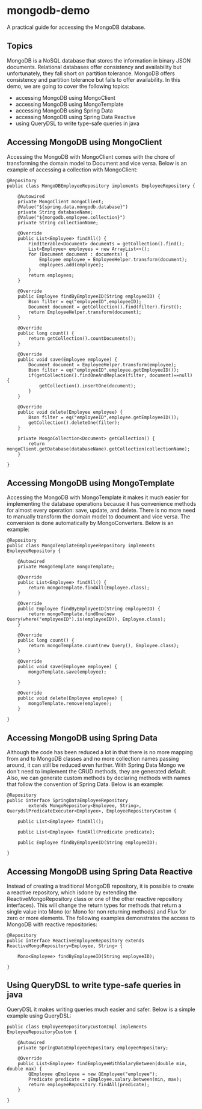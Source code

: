 # mongodb-demo

A practical guide for accessing the MongoDB database.

## Topics

MongoDB is a NoSQL database that stores the information in binary JSON documents. Relational databases offer consistency and availability but unfortunately, they fall 
short on partition tolerance. MongoDB offers consistency and partition tolerance but fails to offer availability. In this demo, we are going to cover the following
topics:

- accessing MongoDB using MongoClient
- accessing MongoDB using MongoTemplate
- accessing MongoDB using Spring Data
- accessing MongoDB using Spring Data Reactive
- using QueryDSL to write type-safe queries in java

## Accessing MongoDB using MongoClient

Accessing the MongoDB with MongoClient comes with the chore of transforming the domain model to Document and vice versa. Below is an example of accessing a collection 
with MongoClient:

```
@Repository
public class MongoDBEmployeeRepository implements EmployeeRepository {

	@Autowired
	private MongoClient mongoClient;
	@Value("${spring.data.mongodb.database}")
	private String databaseName;
	@Value("${mongodb.employee.collection}")
	private String collectionName;

	@Override
	public List<Employee> findAll() {
		FindIterable<Document> documents = getCollection().find();
		List<Employee> employees = new ArrayList<>();
		for (Document document : documents) {
			Employee employee = EmployeeHelper.transform(document);
			employees.add(employee);
		}
		return employees;
	}

	@Override
	public Employee findByEmployeeID(String employeeID) {
		Bson filter = eq("employeeID",employeeID);
		Document document = getCollection().find(filter).first();
		return EmployeeHelper.transform(document);
	}

	@Override
	public long count() {
		return getCollection().countDocuments();
	}

	@Override
	public void save(Employee employee) {
		Document document = EmployeeHelper.transform(employee);
		Bson filter = eq("employeeID",employee.getEmployeeID());
		if(getCollection().findOneAndReplace(filter, document)==null) {
			getCollection().insertOne(document);
		}
	}

	@Override
	public void delete(Employee employee) {
		Bson filter = eq("employeeID",employee.getEmployeeID());
		getCollection().deleteOne(filter);
	}

	private MongoCollection<Document> getCollection() {
		return mongoClient.getDatabase(databaseName).getCollection(collectionName);
	}

}
```


## Accessing MongoDB using MongoTemplate

Accessing the MongoDB with MongoTemplate it makes it much easier for implementing the database operations because it has convenience methods for almost
every operation: save, update, and delete. There is no more need to manually transform the domain model to document and vice versa. The conversion is done 
automatically by MongoConverters. Below is an example:

```
@Repository
public class MongoTemplateEmployeeRepository implements EmployeeRepository {

	@Autowired
	private MongoTemplate mongoTemplate;

	@Override
	public List<Employee> findAll() {
		return mongoTemplate.findAll(Employee.class);
	}

	@Override
	public Employee findByEmployeeID(String employeeID) {
		return mongoTemplate.findOne(new Query(where("employeeID").is(employeeID)), Employee.class);
	}

	@Override
	public long count() {
		return mongoTemplate.count(new Query(), Employee.class);
	}

	@Override
	public void save(Employee employee) {
		mongoTemplate.save(employee);

	}

	@Override
	public void delete(Employee employee) {
		mongoTemplate.remove(employee);
	}

}
```

## Accessing MongoDB using Spring Data

Although the code has been reduced a lot in that there is no more mapping from and to MongoDB classes and no more collection names passing around, it can 
still be reduced even further. With Spring Data Mongo we don't need to implement the CRUD methods, they are generated default. Also, we can generate custom methods by
declaring methods with names that follow the convention of Spring Data. Below is an example:

```
@Repository
public interface SpringDataEmployeeRepository
		extends MongoRepository<Employee, String>, QuerydslPredicateExecutor<Employee>, EmployeeRepositoryCustom {

	public List<Employee> findAll();
	
	public List<Employee> findAll(Predicate predicate);

	public Employee findByEmployeeID(String employeeID);

}
```

## Accessing MongoDB using Spring Data Reactive

Instead of creating a traditional MongoDB repository, it is possible to create a reactive repository, which isdone by extending the ReactiveMongoRepository class 
or one of the other reactive repository interfaces). This will change the return types for methods that return a single value into Mono<T> (or Mono<Void> for
non returning methods) and Flux<T> for zero or more elements. The following examples demonstrates the access to MongoDB with reactive repositories:

```
@Repository
public interface ReactiveEmployeeRepository extends ReactiveMongoRepository<Employee, String> {
	
	Mono<Employee> findByEmployeeID(String employeeID);

}

```

## Using QueryDSL to write type-safe queries in java

QueryDSL it makes writing queries much easier and safer. Below is a simple example using QueryDSL:

```
public class EmployeeRepositoryCustomImpl implements EmployeeRepositoryCustom {

	@Autowired
	private SpringDataEmployeeRepository employeeRepository;
	
	@Override
	public List<Employee> findEmployeeWithSalaryBetween(double min, double max) {
		QEmployee qEmployee = new QEmployee("employee");
		Predicate predicate = qEmployee.salary.between(min, max);
		return employeeRepository.findAll(predicate);
	}

}

```


